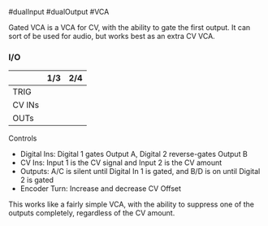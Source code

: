 #dualInput #dualOutput #VCA

Gated VCA is a VCA for CV, with the ability to gate the first output. It can sort of be used for audio, but works best as an extra CV VCA.

### I/O

|        | 1/3 | 2/4 |
| ------ | :-: | :-: |
| TRIG   |     |     |
| CV INs |     |     |
| OUTs   |     |     |


Controls
* Digital Ins: Digital 1 gates Output A, Digital 2 reverse-gates Output B
* CV Ins: Input 1 is the CV signal and Input 2 is the CV amount
* Outputs: A/C is silent until Digital In 1 is gated, and B/D is on until Digital 2 is gated
* Encoder Turn: Increase and decrease CV Offset

This works like a fairly simple VCA, with the ability to suppress one of the outputs completely, regardless of the CV amount.